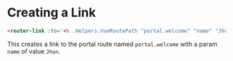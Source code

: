 # Creating a Link

```html title="AnotherPage.vue"
<router-link :to='<% .Helpers.VueRoutePath "portal.welcome" "name" "Jhon" %>'>Go to welcome page</router-link>
```
This creates a link to the portal route named `portal.welcome` with a param `name` of value `Jhon`.
